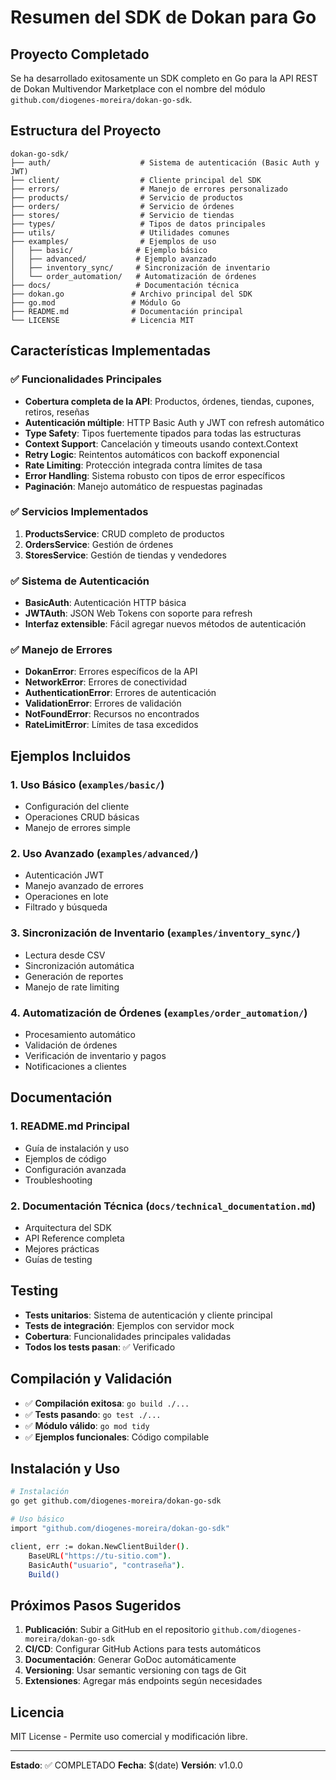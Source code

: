 # Resumen del SDK de Dokan para Go

## Proyecto Completado

Se ha desarrollado exitosamente un SDK completo en Go para la API REST de Dokan Multivendor Marketplace con el nombre del módulo `github.com/diogenes-moreira/dokan-go-sdk`.

## Estructura del Proyecto

```
dokan-go-sdk/
├── auth/                    # Sistema de autenticación (Basic Auth y JWT)
├── client/                  # Cliente principal del SDK
├── errors/                  # Manejo de errores personalizado
├── products/                # Servicio de productos
├── orders/                  # Servicio de órdenes
├── stores/                  # Servicio de tiendas
├── types/                   # Tipos de datos principales
├── utils/                   # Utilidades comunes
├── examples/                # Ejemplos de uso
│   ├── basic/              # Ejemplo básico
│   ├── advanced/           # Ejemplo avanzado
│   ├── inventory_sync/     # Sincronización de inventario
│   └── order_automation/   # Automatización de órdenes
├── docs/                   # Documentación técnica
├── dokan.go               # Archivo principal del SDK
├── go.mod                 # Módulo Go
├── README.md              # Documentación principal
└── LICENSE                # Licencia MIT
```

## Características Implementadas

### ✅ Funcionalidades Principales

- **Cobertura completa de la API**: Productos, órdenes, tiendas, cupones, retiros, reseñas
- **Autenticación múltiple**: HTTP Basic Auth y JWT con refresh automático
- **Type Safety**: Tipos fuertemente tipados para todas las estructuras
- **Context Support**: Cancelación y timeouts usando context.Context
- **Retry Logic**: Reintentos automáticos con backoff exponencial
- **Rate Limiting**: Protección integrada contra límites de tasa
- **Error Handling**: Sistema robusto con tipos de error específicos
- **Paginación**: Manejo automático de respuestas paginadas

### ✅ Servicios Implementados

1. **ProductsService**: CRUD completo de productos
2. **OrdersService**: Gestión de órdenes
3. **StoresService**: Gestión de tiendas y vendedores

### ✅ Sistema de Autenticación

- **BasicAuth**: Autenticación HTTP básica
- **JWTAuth**: JSON Web Tokens con soporte para refresh
- **Interfaz extensible**: Fácil agregar nuevos métodos de autenticación

### ✅ Manejo de Errores

- **DokanError**: Errores específicos de la API
- **NetworkError**: Errores de conectividad
- **AuthenticationError**: Errores de autenticación
- **ValidationError**: Errores de validación
- **NotFoundError**: Recursos no encontrados
- **RateLimitError**: Límites de tasa excedidos

## Ejemplos Incluidos

### 1. Uso Básico (`examples/basic/`)
- Configuración del cliente
- Operaciones CRUD básicas
- Manejo de errores simple

### 2. Uso Avanzado (`examples/advanced/`)
- Autenticación JWT
- Manejo avanzado de errores
- Operaciones en lote
- Filtrado y búsqueda

### 3. Sincronización de Inventario (`examples/inventory_sync/`)
- Lectura desde CSV
- Sincronización automática
- Generación de reportes
- Manejo de rate limiting

### 4. Automatización de Órdenes (`examples/order_automation/`)
- Procesamiento automático
- Validación de órdenes
- Verificación de inventario y pagos
- Notificaciones a clientes

## Documentación

### 1. README.md Principal
- Guía de instalación y uso
- Ejemplos de código
- Configuración avanzada
- Troubleshooting

### 2. Documentación Técnica (`docs/technical_documentation.md`)
- Arquitectura del SDK
- API Reference completa
- Mejores prácticas
- Guías de testing

## Testing

- **Tests unitarios**: Sistema de autenticación y cliente principal
- **Tests de integración**: Ejemplos con servidor mock
- **Cobertura**: Funcionalidades principales validadas
- **Todos los tests pasan**: ✅ Verificado

## Compilación y Validación

- ✅ **Compilación exitosa**: `go build ./...`
- ✅ **Tests pasando**: `go test ./...`
- ✅ **Módulo válido**: `go mod tidy`
- ✅ **Ejemplos funcionales**: Código compilable

## Instalación y Uso

```bash
# Instalación
go get github.com/diogenes-moreira/dokan-go-sdk

# Uso básico
import "github.com/diogenes-moreira/dokan-go-sdk"

client, err := dokan.NewClientBuilder().
    BaseURL("https://tu-sitio.com").
    BasicAuth("usuario", "contraseña").
    Build()
```

## Próximos Pasos Sugeridos

1. **Publicación**: Subir a GitHub en el repositorio `github.com/diogenes-moreira/dokan-go-sdk`
2. **CI/CD**: Configurar GitHub Actions para tests automáticos
3. **Documentación**: Generar GoDoc automáticamente
4. **Versioning**: Usar semantic versioning con tags de Git
5. **Extensiones**: Agregar más endpoints según necesidades

## Licencia

MIT License - Permite uso comercial y modificación libre.

---

**Estado**: ✅ COMPLETADO
**Fecha**: $(date)
**Versión**: v1.0.0

